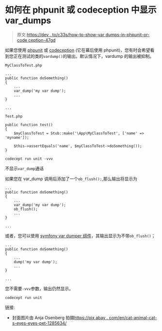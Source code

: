 # 如何在 phpunit 或 codeception 中显示 var_dumps

> 原文:[https://dev . to/c33s/how-to-show-var dumps-in-phpunit-or-code ception-47gd](https://dev.to/c33s/how-to-show-vardumps-in-phpunit-or-codeception-47gd)

如果您使用 [phpunit](https://phpunit.de/) 或 [codeception](https://codeception.com/) (它在幕后使用 phpunit)，您有时会希望看到您正在测试的类的`vardump()`的输出。默认情况下，vardump 的输出被抑制。

`MyClassToTest.php`

```
...
public function doSomething()
{
    ...
    var_dump('my var dump');
    ...
}

... 
```

`Test.php`

```
public function test()
{
    $myClassToTest = Stub::make('\App\MyClassToTest', ['name' => 'myname']);

    $this->assertEquals('name', $myClassToTest->doSomething());
} 
```

```
codecept run unit -vvv 
```

不显示`var_dump`通话

如果您在 var_dump 调用后添加了一个`ob_flush();`,那么输出将显示为

```
...
public function doSomething()
{
    ...
    var_dump('my var dump');
    ob_flush();
    ...
}

... 
```

或者，您可以使用 [symfony var dumper 组件](https://symfony.com/doc/current/components/var_dumper.html)，其输出显示为不带`ob_flush()`；

```
...
public function doSomething()
{
    ...
    dump('my var dump');
    ...
}

... 
```

您不需要`-vvv`参数，输出仍然显示。

```
codecept run unit 
```

链接:

*   封面图片由 Anja Osenberg 拍摄[https://pix abay . com/en/cat-animal-cat-s-eyes-eyes-pet-1285634/](https://pixabay.com/en/cat-animal-cat-s-eyes-eyes-pet-1285634/)